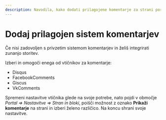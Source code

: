 ```yaml
---
description: Navodila, kako dodati prilagojene komentarje za strani portala
---
```


# Dodaj prilagojen sistem komentarjev

Če nisi zadovoljen s privzetim sistemom komentarjev in želiš integrirati zunanjo storitev.

Izberi in omogoči enega od vtičnikov za komentarje:

- Disqus
- FacebookComments
- Giscus
- VkComments

Spremeni nastavitve vtičnika glede na svoje potrebe, nato pojdi v območje _Portal => Nastavitve => Stran in bloki_, poišči možnost z oznako **Prikaži komentarje** na strani in izberi želeno različico. Na koncu shrani svoje nastavitve.
